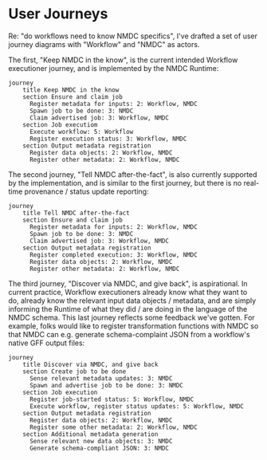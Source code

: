 # User Journeys

Re: "do workflows need to know NMDC specifics", I've drafted a set of user journey diagrams with
"Workflow" and "NMDC" as actors.


The first, "Keep NMDC in the know", is the current intended Workflow executioner journey, and is
implemented by the NMDC Runtime:

```mermaid
journey
    title Keep NMDC in the know
    section Ensure and claim job
      Register metadata for inputs: 2: Workflow, NMDC
      Spawn job to be done: 3: NMDC
      Claim advertised job: 3: Workflow, NMDC
    section Job executiom
      Execute workflow: 5: Workflow
      Register execution status: 3: Workflow, NMDC
    section Output metadata registration
      Register data objects: 2: Workflow, NMDC
      Register other metadata: 2: Workflow, NMDC
```

The second journey, "Tell NMDC after-the-fact", is also currently supported by the implementation,
and is similar to the first journey, but there is no real-time provenance / status update reporting:

```mermaid
journey
    title Tell NMDC after-the-fact
    section Ensure and claim job
      Register metadata for inputs: 2: Workflow, NMDC
      Spawn job to be done: 3: NMDC
      Claim advertised job: 3: Workflow, NMDC
    section Output metadata registration
      Register completed execution: 3: Workflow, NMDC
      Register data objects: 2: Workflow, NMDC
      Register other metadata: 2: Workflow, NMDC
```



The third journey, "Discover via NMDC, and give back", is aspirational. In current practice,
Workflow executioners already know what they want to do, already know the relevant input data
objects / metadata, and are simply informing the Runtime of what they did / are doing in the
language of the NMDC schema. This last journey reflects some feedback we've gotten. For example,
folks would like to register transformation functions with NMDC so that NMDC can e.g. generate
schema-complaint JSON from a workflow's native GFF output files:

```mermaid
journey
    title Discover via NMDC, and give back
    section Create job to be done
      Sense relevant metadata updates: 3: NMDC
      Spawn and advertise job to be done: 3: NMDC
    section Job execution
      Register job-started status: 5: Workflow, NMDC
      Execute workflow, register status updates: 5: Workflow, NMDC
    section Output metadata registration
      Register data objects: 2: Workflow, NMDC
      Register some other metadata: 2: Workflow, NMDC
    section Additional metadata generation
      Sense relevant new data objects: 3: NMDC
      Generate schema-compliant JSON: 3: NMDC
```